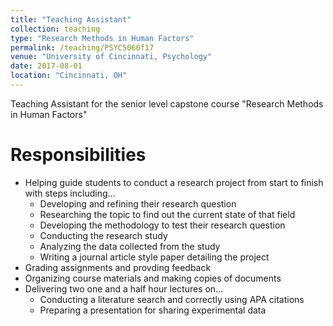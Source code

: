 ```yaml
---
title: "Teaching Assistant"
collection: teaching
type: "Research Methods in Human Factors"
permalink: /teaching/PSYC5060f17
venue: "University of Cincinnati, Psychology"
date: 2017-08-01
location: "Cincinnati, OH"
---
```


Teaching Assistant for the senior level capstone course "Research Methods in Human Factors"

Responsibilities
======
* Helping guide students to conduct a research project from start to finish with steps including...
    * Developing and refining their research question
    * Researching the topic to find out the current state of that field
    * Developing the methodology to test their research question
    * Conducting the research study
    * Analyzing the data collected from the study
    * Writing a journal article style paper detailing the project
* Grading assignments and provding feedback
* Organizing course materials and making copies of documents
* Delivering two one and a half hour lectures on...
    * Conducting a literature search and correctly using APA citations
    * Preparing a presentation for sharing experimental data